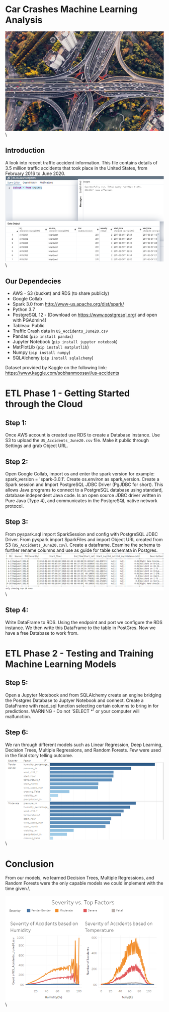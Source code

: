 # Car Crashes Machine Learning Analysis

![](html/static/img/skyview_highway.jpg)\

## Introduction

A look into recent traffic accident information. This file contains details of 3.5 million traffic accidents that took place in the United States, from February 2016 to June 2020.\
![](html/static/img/database.png)\

## Our Dependecies

- AWS - S3 (bucket) and RDS (to share publicly)
- Google Collab
- Spark 3.0 from http://www-us.apache.org/dist/spark/
- Python 3.7
- PostgreSQL 12 - (Download on https://www.postgresql.org/ and open with PGAdmin4)
- Tableau: Public
- Traffic Crash data in `US_Accidents_June20.csv`
- Pandas (`pip install pandas`)
- Jupyter Notebook (`pip install jupyter notebook`)
- MatPlotLib (`pip install matplotlib`)
- Numpy (`pip install numpy`)
- SQLAlchemy (`pip install sqlalchemy`)

Dataset provided by Kaggle on the following link:
https://www.kaggle.com/sobhanmoosavi/us-accidents

# ETL Phase 1 - Getting Started through the Cloud

## Step 1:

Once AWS account is created use RDS to create a Database instance. Use S3 to upload the `US_Accidents_June20.csv` file. Make it public through Settings and grab Object URL.

## Step 2:

Open Google Collab, import os and enter the spark version for example: spark_version = 'spark-3.0.1'. Create os.environ as spark_version. Create a Spark session and Import PostgreSQL JDBC Driver (PgJDBC for short). This allows Java programs to connect to a PostgreSQL database using standard, database independent Java code. Is an open source JDBC driver written in Pure Java (Type 4), and communicates in the PostgreSQL native network protocol.

## Step 3:

From pyspark.sql import SparkSession and config with PostgreSQL JDBC Driver. From pyspark import SparkFiles and import Object URL created from S3 (`US_Accidents_June20.csv`). Create a dataframe. Examine the schema to further rename columns and use as guide for table schemata in Postgres.\
![](html/static/img/dataframe.png)\

## Step 4:

Write DataFrame to RDS. Using the endpoint and port we configure the RDS instance. We then write this DataFrame to the table in PostGres. Now we have a free Database to work from.

# ETL Phase 2 - Testing and Training Machine Learning Models

## Step 5:

Open a Jupyter Notebook and from SQLAlchemy create an engine bridging the Postgres Database to Juptyer Notebook and connect. Create a DataFrame with read_sql function selecting certain columns to bring in for predictions. WARNING - Do not 'SELECT \*' or your computer will malfunction.

## Step 6:

We ran through different models such as Linear Regression, Deep Learning, Decision Trees, Multiple Regressions, and Random Forests. Few were used in the final story telling outcome.\
![](html/static/img/decisiontree.png)\

# Conclusion

From our models, we learned Decision Trees, Multiple Regressions, and Random Forests were the only capable models we could implement with the time given.\

![](html/static/img/topfactors.png)\
